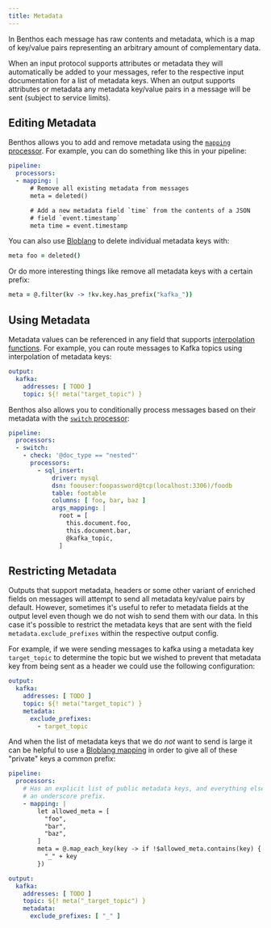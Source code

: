 ```yaml
---
title: Metadata
---
```


In Benthos each message has raw contents and metadata, which is a map of key/value pairs representing an arbitrary amount of complementary data.

When an input protocol supports attributes or metadata they will automatically be added to your messages, refer to the respective input documentation for a list of metadata keys. When an output supports attributes or metadata any metadata key/value pairs in a message will be sent (subject to service limits).

## Editing Metadata

Benthos allows you to add and remove metadata using the [`mapping` processor][processors.mapping]. For example, you can do something like this in your pipeline:

```yaml
pipeline:
  processors:
  - mapping: |
      # Remove all existing metadata from messages
      meta = deleted()

      # Add a new metadata field `time` from the contents of a JSON
      # field `event.timestamp`
      meta time = event.timestamp
```

You can also use [Bloblang][guides.bloblang] to delete individual metadata keys with:

```coffee
meta foo = deleted()
```

Or do more interesting things like remove all metadata keys with a certain prefix:

```coffee
meta = @.filter(kv -> !kv.key.has_prefix("kafka_"))
```

## Using Metadata

Metadata values can be referenced in any field that supports [interpolation functions][interpolation]. For example, you can route messages to Kafka topics using interpolation of metadata keys:

```yaml
output:
  kafka:
    addresses: [ TODO ]
    topic: ${! meta("target_topic") }
```

Benthos also allows you to conditionally process messages based on their metadata with the [`switch` processor][processors.switch]:

```yaml
pipeline:
  processors:
  - switch:
    - check: '@doc_type == "nested"'
      processors:
        - sql_insert:
            driver: mysql
            dsn: foouser:foopassword@tcp(localhost:3306)/foodb
            table: footable
            columns: [ foo, bar, baz ]
            args_mapping: |
              root = [
                this.document.foo,
                this.document.bar,
                @kafka_topic,
              ]
```

## Restricting Metadata

Outputs that support metadata, headers or some other variant of enriched fields on messages will attempt to send all metadata key/value pairs by default. However, sometimes it's useful to refer to metadata fields at the output level even though we do not wish to send them with our data. In this case it's possible to restrict the metadata keys that are sent with the field `metadata.exclude_prefixes` within the respective output config.

For example, if we were sending messages to kafka using a metadata key `target_topic` to determine the topic but we wished to prevent that metadata key from being sent as a header we could use the following configuration:

```yaml
output:
  kafka:
    addresses: [ TODO ]
    topic: ${! meta("target_topic") }
    metadata:
      exclude_prefixes:
        - target_topic
```

And when the list of metadata keys that we do _not_ want to send is large it can be helpful to use a [Bloblang mapping][guides.bloblang] in order to give all of these "private" keys a common prefix:

```yaml
pipeline:
  processors:
    # Has an explicit list of public metadata keys, and everything else is given
    # an underscore prefix.
    - mapping: |
        let allowed_meta = [
          "foo",
          "bar",
          "baz",
        ]
        meta = @.map_each_key(key -> if !$allowed_meta.contains(key) {
          "_" + key
        })

output:
  kafka:
    addresses: [ TODO ]
    topic: ${! meta("_target_topic") }
    metadata:
      exclude_prefixes: [ "_" ]
```

[interpolation]: /docs/configuration/interpolation
[processors.switch]: /docs/components/processors/switch
[processors.mapping]: /docs/components/processors/mapping
[guides.bloblang]: /docs/guides/bloblang/about
